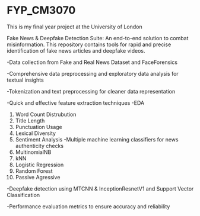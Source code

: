 # FYP_CM3070
This is my final year project at the University of London

Fake News & Deepfake Detection Suite: An end-to-end solution to combat misinformation. This repository contains tools for rapid and precise identification of fake news articles and deepfake videos.

-Data collection from Fake and Real News Dataset and FaceForensics

-Comprehensive data preprocessing and exploratory data analysis for textual insights

-Tokenization and text preprocessing for cleaner data representation

-Quick and effective feature extraction techniques
-EDA 
  1. Word Count Distrubution  
  2. Title Length 
  3. Punctuation Usage
  4. Lexical Diversity
  5. Sentiment Analysis 
-Multiple machine learning classifiers for news authenticity checks
  1. MultinomialNB
  2. kNN
  3. Logistic Regression
  4. Random Forest
  5. Passive Agressive 

-Deepfake detection using MTCNN & InceptionResnetV1 and Support Vector Classification 

-Performance evaluation metrics to ensure accuracy and reliability
